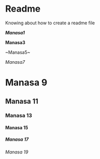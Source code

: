 # Readme
Knowing about how to create a readme file


***Manasa1***

**Manasa3**

~Manasa5~

*Manasa7*

<h1>Manasa 9</h1>

<h2>Manasa 11</h2>

<h3>Manasa 13</h3>

<h4>Manasa 15</h4>

<h5>Manasa 17</h5>

<h6>Manasa 19</h6>

